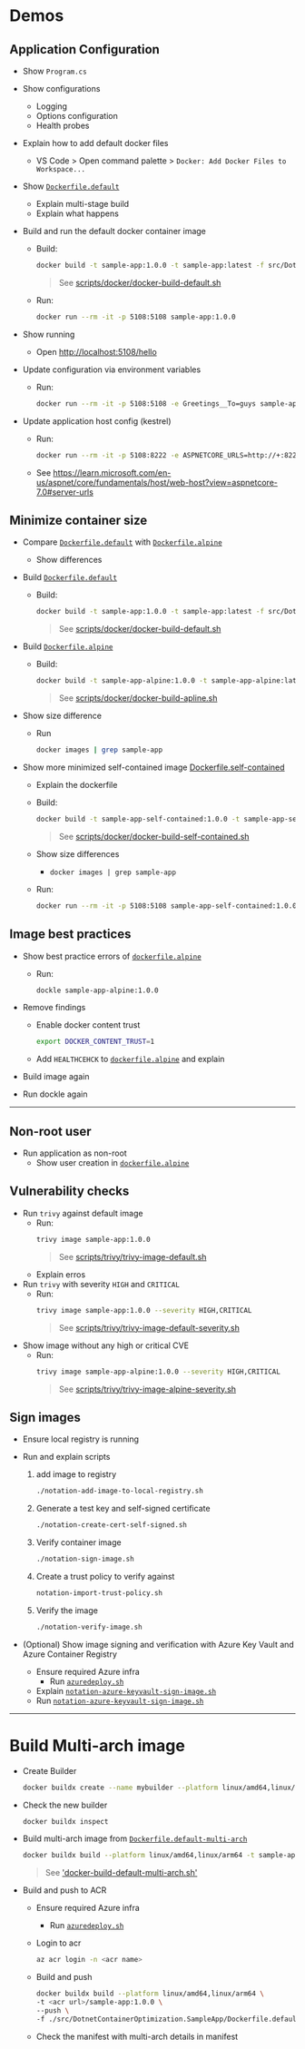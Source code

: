 # Demos

## Application Configuration

- Show `Program.cs`
- Show configurations
    - Logging
    - Options configuration
    - Health probes
- Explain how to add default docker files
    - VS Code > Open command palette > `Docker: Add Docker Files to Workspace...`
- Show [`Dockerfile.default`](src/DotnetContainerOptimization.SampleApp/Dockerfile.default)
    - Explain multi-stage build
    - Explain what happens
- Build and run the default docker container image
    - Build:

        ```bash
        docker build -t sample-app:1.0.0 -t sample-app:latest -f src/DotnetContainerOptimization.SampleApp/Dockerfile.default src/DotnetContainerOptimization.SampleApp
        ```

        > See [scripts/docker/docker-build-default.sh](scripts/docker/docker-build-default.sh)
    - Run:

        ```bash
        docker run --rm -it -p 5108:5108 sample-app:1.0.0
        ```

- Show running
    - Open <http://localhost:5108/hello>
- Update configuration via environment variables
    - Run:

        ```bash
        docker run --rm -it -p 5108:5108 -e Greetings__To=guys sample-app:1.0.0
        ```

- Update application host config (kestrel)
    - Run:

        ```bash
        docker run --rm -it -p 5108:8222 -e ASPNETCORE_URLS=http://+:8222 -e Greetings__To='old grumpy cat' sample-app:1.0.0
        ```

    - See <https://learn.microsoft.com/en-us/aspnet/core/fundamentals/host/web-host?view=aspnetcore-7.0#server-urls>

## Minimize container size

- Compare [`Dockerfile.default`](src/DotnetContainerOptimization.SampleApp/Dockerfile.default) with [`Dockerfile.alpine`](src/DotnetContainerOptimization.SampleApp/Dockerfile.alpine)
    - Show differences
- Build [`Dockerfile.default`](src/DotnetContainerOptimization.SampleApp/Dockerfile.default)
    - Build:
    
        ```bash
        docker build -t sample-app:1.0.0 -t sample-app:latest -f src/DotnetContainerOptimization.SampleApp/Dockerfile.default src/DotnetContainerOptimization.SampleApp
        ```

        > See [scripts/docker/docker-build-default.sh](scripts/docker/docker-build-default.sh)
- Build [`Dockerfile.alpine`](src/DotnetContainerOptimization.SampleApp/Dockerfile.alpine)
    - Build:

        ```bash
        docker build -t sample-app-alpine:1.0.0 -t sample-app-alpine:latest -f src/DotnetContainerOptimization.SampleApp/Dockerfile.alpine src/DotnetContainerOptimization.SampleApp
        ```

        > See [scripts/docker/docker-build-apline.sh](scripts/docker/docker-build-alpine.sh)
- Show size difference
    - Run

        ```bash
        docker images | grep sample-app
        ```

- Show more minimized self-contained image [Dockerfile.self-contained](src/DotnetContainerOptimization.SampleApp/Dockerfile.self-contained)
    - Explain the dockerfile
    - Build:

        ```bash
        docker build -t sample-app-self-contained:1.0.0 -t sample-app-self-contained:latest -f src/DotnetContainerOptimization.SampleApp/Dockerfile.self-contained src/DotnetContainerOptimization.SampleApp
        ```

        > See [scripts/docker/docker-build-self-contained.sh](scripts/docker/docker-build-self-contained.sh)
    - Show size differences
        - `docker images | grep sample-app`
    - Run:

        ```bash
        docker run --rm -it -p 5108:5108 sample-app-self-contained:1.0.0
        ```

## Image best practices

- Show best practice errors of [`dockerfile.alpine`](src/DotnetContainerOptimization.SampleApp/Dockerfile.alpine)
    - Run:

        ```bash
        dockle sample-app-alpine:1.0.0
        ```

- Remove findings
    - Enable docker content trust

        ```bash
        export DOCKER_CONTENT_TRUST=1
        ```

    - Add `HEALTHCEHCK` to [`dockerfile.alpine`](src/DotnetContainerOptimization.SampleApp/Dockerfile.alpine) and explain
- Build image again
- Run dockle again

---

## Non-root user

- Run application as non-root
    - Show user creation in [`dockerfile.alpine`](src/DotnetContainerOptimization.SampleApp/Dockerfile.alpine)

## Vulnerability checks

- Run `trivy` against default image
    - Run:
        ```bash
        trivy image sample-app:1.0.0
        ```
        > See [scripts/trivy/trivy-image-default.sh](scripts/trivy/trivy-image-default.sh)
    - Explain erros
- Run `trivy` with severity `HIGH` and `CRITICAL`
    - Run:
        ```bash
        trivy image sample-app:1.0.0 --severity HIGH,CRITICAL
        ```
        > See [scripts/trivy/trivy-image-default-severity.sh](scripts/trivy/trivy-image-default-severity.sh)
- Show image without any high or critical CVE
    - Run:
        ```bash
        trivy image sample-app-alpine:1.0.0 --severity HIGH,CRITICAL
        ```
        > See [scripts/trivy/trivy-image-alpine-severity.sh](scripts/trivy/trivy-image-alpine-severity.sh)

## Sign images

- Ensure local registry is running
- Run and explain scripts

    1. add image to registry

        ```bash
        ./notation-add-image-to-local-registry.sh
        ```

    2. Generate a test key and self-signed certificate

        ```bash
        ./notation-create-cert-self-signed.sh
        ```

    3. Verify container image

        ```bash
        ./notation-sign-image.sh
        ```

    4. Create a trust policy to verify against

        ```bash
        notation-import-trust-policy.sh
        ```

    5. Verify the image

        ```bash
        ./notation-verify-image.sh
        ```

- (Optional) Show image signing and verification with Azure Key Vault and Azure Container Registry
    - Ensure required Azure infra
        - Run [`azuredeploy.sh`](infra/azuredeploy.sh)
    - Explain [`notation-azure-keyvault-sign-image.sh`](scripts/notation-azure-keyvault/notation-azure-keyvault-sign-image.sh)
    - Run [`notation-azure-keyvault-sign-image.sh`](scripts/notation-azure-keyvault/notation-azure-keyvault-sign-image.sh)

---

# Build Multi-arch image

- Create Builder

    ```bash
    docker buildx create --name mybuilder --platform linux/amd64,linux/arm64 --use
    ```

- Check the new builder

    ```bash
    docker buildx inspect
    ```

- Build multi-arch image from [`Dockerfile.default-multi-arch`](src/DotnetContainerOptimization.SampleApp/Dockerfile.default-multi-arch)

    ```bash
    docker buildx build --platform linux/amd64,linux/arm64 -t sample-app:1.0.0 -f ./src/DotnetContainerOptimization.SampleApp/Dockerfile.default-multi-arch ./src/DotnetContainerOptimization.SampleApp
    ```

    > See ['docker-build-default-multi-arch.sh'](scripts/docker/docker-build-default-multi-arch.sh)

- Build and push to ACR
    - Ensure required Azure infra
        - Run [`azuredeploy.sh`](infra/azuredeploy.sh)
    - Login to acr

        ```bash
        az acr login -n <acr name>
        ```
    
    - Build and push

        ```bash
        docker buildx build --platform linux/amd64,linux/arm64 \
        -t <acr url>/sample-app:1.0.0 \
        --push \
        -f ./src/DotnetContainerOptimization.SampleApp/Dockerfile.default-multi-arch ./src/DotnetContainerOptimization.SampleApp
        ```
    
    - Check the manifest with multi-arch details in manifest
